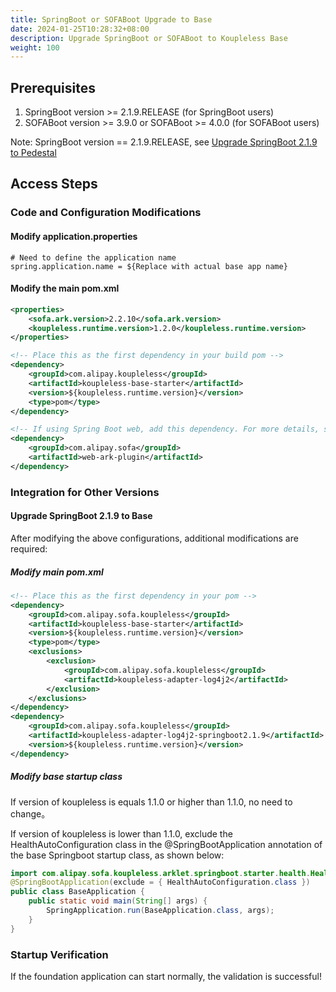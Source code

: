 ```yaml
---
title: SpringBoot or SOFABoot Upgrade to Base
date: 2024-01-25T10:28:32+08:00
description: Upgrade SpringBoot or SOFABoot to Koupleless Base
weight: 100
---
```


## Prerequisites

1. SpringBoot version >= 2.1.9.RELEASE (for SpringBoot users)
2. SOFABoot version >= 3.9.0 or SOFABoot >= 4.0.0 (for SOFABoot users)

Note: SpringBoot version == 2.1.9.RELEASE, see [Upgrade SpringBoot 2.1.9 to Pedestal](#upgrade-springboot-219-to-base)

## Access Steps

### Code and Configuration Modifications

#### Modify application.properties

```properties
# Need to define the application name
spring.application.name = ${Replace with actual base app name}
```

#### Modify the main pom.xml

```xml
<properties>
    <sofa.ark.version>2.2.10</sofa.ark.version>
    <koupleless.runtime.version>1.2.0</koupleless.runtime.version>
</properties>
```

```xml
<!-- Place this as the first dependency in your build pom -->
<dependency>
    <groupId>com.alipay.koupleless</groupId>
    <artifactId>koupleless-base-starter</artifactId>
    <version>${koupleless.runtime.version}</version>
    <type>pom</type>
</dependency>

<!-- If using Spring Boot web, add this dependency. For more details, see https://www.sofastack.tech/projects/sofa-boot/sofa-ark-multi-web-component-deploy/ -->
<dependency>
    <groupId>com.alipay.sofa</groupId>
    <artifactId>web-ark-plugin</artifactId>
</dependency>
```

### Integration for Other Versions

#### Upgrade SpringBoot 2.1.9 to Base

After modifying the above configurations, additional modifications are required:

##### Modify main pom.xml

```xml
<!-- Place this as the first dependency in your pom -->
<dependency>
    <groupId>com.alipay.sofa.koupleless</groupId>
    <artifactId>koupleless-base-starter</artifactId>
    <version>${koupleless.runtime.version}</version>
    <type>pom</type>
    <exclusions>
        <exclusion>
            <groupId>com.alipay.sofa.koupleless</groupId>
            <artifactId>koupleless-adapter-log4j2</artifactId>
        </exclusion>
    </exclusions>
</dependency>
<dependency>
    <groupId>com.alipay.sofa.koupleless</groupId>
    <artifactId>koupleless-adapter-log4j2-springboot2.1.9</artifactId>
    <version>${koupleless.runtime.version}</version>
</dependency>
```

##### Modify base startup class

If version of koupleless is equals 1.1.0 or higher than 1.1.0, no need to change。

If version of koupleless is lower than 1.1.0, exclude the HealthAutoConfiguration class in the @SpringBootApplication annotation of the base Springboot startup class, as shown below:

```java
import com.alipay.sofa.koupleless.arklet.springboot.starter.health.HealthAutoConfiguration;
@SpringBootApplication(exclude = { HealthAutoConfiguration.class })
public class BaseApplication {
    public static void main(String[] args) {
        SpringApplication.run(BaseApplication.class, args);
    }
}
```

### Startup Verification

If the foundation application can start normally, the validation is successful!

<br/>
<br/>
